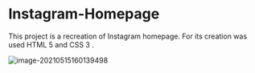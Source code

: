 # Instagram-Homepage
This project is a recreation of Instagram homepage. For its creation was used HTML  5 and CSS 3 .  

![image-20210515160139498](C:\Users\josev\AppData\Roaming\Typora\typora-user-images\image-20210515160139498.png)